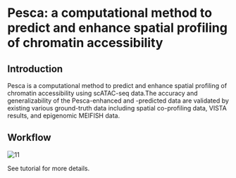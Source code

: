 # Pesca: a computational method to predict and enhance spatial profiling of chromatin accessibility
## Introduction
Pesca is a computational method to predict and enhance spatial profiling of chromatin accessibility using scATAC-seq data.The accuracy and generalizability of the Pesca-enhanced and -predicted data are validated by existing various ground-truth data including spatial co-profiling data, VISTA results, and epigenomic MEIFISH data.

## Workflow

![11](https://github.com/xmuhuanglab/Pesca/assets/95668602/c6b7886a-ff27-450f-ba7d-471a42dcde37)

See tutorial for more details.

